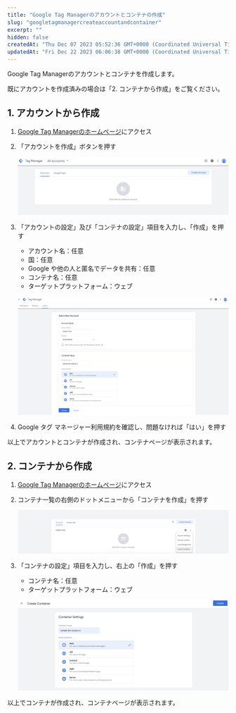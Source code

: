 ```yaml
---
title: "Google Tag Managerのアカウントとコンテナの作成"
slug: "googletagmanagercreateaccountandcontainer"
excerpt: ""
hidden: false
createdAt: "Thu Dec 07 2023 05:52:36 GMT+0000 (Coordinated Universal Time)"
updatedAt: "Fri Dec 22 2023 06:06:38 GMT+0000 (Coordinated Universal Time)"
---
```

Google Tag Managerのアカウントとコンテナを作成します。

既にアカウントを作成済みの場合は「2. コンテナから作成」をご覧ください。

## 1. アカウントから作成

1. <a href="https://tagmanager.google.com/?hl=JA" target="_blank">Google Tag Managerのホームページ</a>にアクセス
2. 「アカウントを作成」ボタンを押す

   ![googletagmanagercreateaccountandcontainer-1](/ja/img/part-4/application-settings/googletagmanagersetting/googletagmanagercreateaccountandcontainer-1.png)
3. 「アカウントの設定」及び「コンテナの設定」項目を入力し、「作成」を押す

   - アカウント名：任意
   - 国：任意
   - Google や他の人と匿名でデータを共有：任意
   - コンテナ名：任意
   - ターゲットプラットフォーム：ウェブ

   ![googletagmanagercreateaccountandcontainer-2](/ja/img/part-4/application-settings/googletagmanagersetting/googletagmanagercreateaccountandcontainer-2.png)
4. Google タグ マネージャー利用規約を確認し、問題なければ「はい」を押す

以上でアカウントとコンテナが作成され、コンテナページが表示されます。

## 2. コンテナから作成

1. <a href="https://tagmanager.google.com/?hl=JA" target="_blank">Google Tag Managerのホームページ</a>にアクセス
2. コンテナ一覧の右側のドットメニューから「コンテナを作成」を押す

   ![googletagmanagercreateaccountandcontainer-3](/ja/img/part-4/application-settings/googletagmanagersetting/googletagmanagercreateaccountandcontainer-3.png)
3. 「コンテナの設定」項目を入力し、右上の「作成」を押す

   - コンテナ名：任意
   - ターゲットプラットフォーム：ウェブ

   ![googletagmanagercreateaccountandcontainer-4](/ja/img/part-4/application-settings/googletagmanagersetting/googletagmanagercreateaccountandcontainer-4.png)

以上でコンテナが作成され、コンテナページが表示されます。
